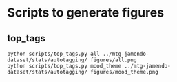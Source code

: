# Scripts to generate figures

## top_tags

```shell
python scripts/top_tags.py all ../mtg-jamendo-dataset/stats/autotagging/ figures/all.png
python scripts/top_tags.py mood_theme ../mtg-jamendo-dataset/stats/autotagging/ figures/mood_theme.png
```
